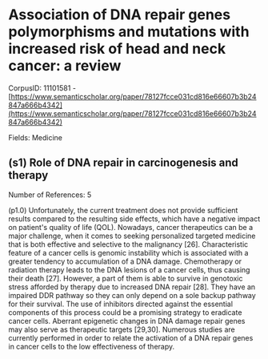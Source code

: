 # Association of DNA repair genes polymorphisms and mutations with increased risk of head and neck cancer: a review

CorpusID: 11101581 - [https://www.semanticscholar.org/paper/78127fcce031cd816e66607b3b24847a666b4342](https://www.semanticscholar.org/paper/78127fcce031cd816e66607b3b24847a666b4342)

Fields: Medicine

## (s1) Role of DNA repair in carcinogenesis and therapy
Number of References: 5

(p1.0) Unfortunately, the current treatment does not provide sufficient results compared to the resulting side effects, which have a negative impact on patient's quality of life (QOL). Nowadays, cancer therapeutics can be a major challenge, when it comes to seeking personalized targeted medicine that is both effective and selective to the malignancy [26]. Characteristic feature of a cancer cells is genomic instability which is associated with a greater tendency to accumulation of a DNA damage. Chemotherapy or radiation therapy leads to the DNA lesions of a cancer cells, thus causing their death [27]. However, a part of them is able to survive in genotoxic stress afforded by therapy due to increased DNA repair [28]. They have an impaired DDR pathway so they can only depend on a sole backup pathway for their survival. The use of inhibitors directed against the essential components of this process could be a promising strategy to eradicate cancer cells. Aberrant epigenetic changes in DNA damage repair genes may also serve as therapeutic targets [29,30]. Numerous studies are currently performed in order to relate the activation of a DNA repair genes in cancer cells to the low effectiveness of therapy.
